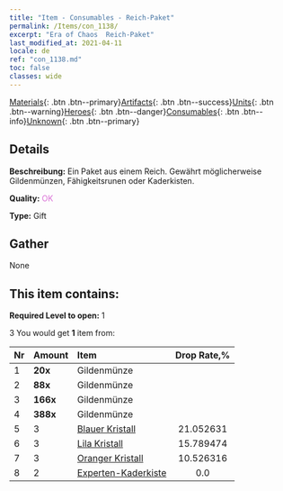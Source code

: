 ```yaml
---
title: "Item - Consumables - Reich-Paket"
permalink: /Items/con_1138/
excerpt: "Era of Chaos  Reich-Paket"
last_modified_at: 2021-04-11
locale: de
ref: "con_1138.md"
toc: false
classes: wide
---
```

 [Materials](/de/Items/){: .btn .btn--primary}[Artifacts](/de/Items/Artifacts/){: .btn .btn--success}[Units](/de/Items/Units/){: .btn .btn--warning}[Heroes](/de/Items/Heroes/){: .btn .btn--danger}[Consumables](/de/Items/Consumables/){: .btn .btn--info}[Unknown](/de/Items/Unknown/){: .btn .btn--primary}

## Details
 **Beschreibung:** Ein Paket aus einem Reich. Gewährt möglicherweise Gildenmünzen, Fähigkeitsrunen oder Kaderkisten.

 **Quality:** <span style="color: #DA70D6">OK</span>

 **Type:** Gift

## Gather

  None

## This item contains:

 **Required Level to open:** 1

 3 You would get **1** item  from:

  | Nr | Amount |     Item    | Drop Rate,% |
  |:---|:-------|:------------|:---------:|
  | 1 |  **20x** | Gildenmünze |  | 21.052631 | 
  | 2 |  **88x** | Gildenmünze |  | 15.789474 | 
  | 3 |  **166x** | Gildenmünze |  | 10.526316 | 
  | 4 |  **388x** | Gildenmünze |  | 5.263158 | 
  | 5 | 3 | [Blauer Kristall](/de/Items/con_716/) | 21.052631 | 
  | 6 | 3 | [Lila Kristall](/de/Items/con_720/) | 15.789474 | 
  | 7 | 3 | [Oranger Kristall](/de/Items/con_730/) | 10.526316 | 
  | 8 | 2 | [Experten-Kaderkiste](/de/Items/con_767/) | 0.0 | 
